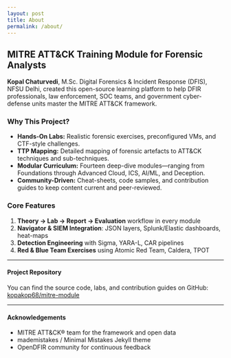 ```yaml
---
layout: post
title: About
permalink: /about/
---
```


## MITRE ATT&CK Training Module for Forensic Analysts

**Kopal Chaturvedi**, M.Sc. Digital Forensics & Incident Response (DFIS), NFSU Delhi, created this open-source learning platform to help DFIR professionals, law enforcement, SOC teams, and government cyber-defense units master the MITRE ATT&CK framework.

### Why This Project?

- **Hands-On Labs:** Realistic forensic exercises, preconfigured VMs, and CTF-style challenges.  
- **TTP Mapping:** Detailed mapping of forensic artefacts to ATT&CK techniques and sub-techniques.  
- **Modular Curriculum:** Fourteen deep-dive modules—ranging from Foundations through Advanced Cloud, ICS, AI/ML, and Deception.  
- **Community-Driven:** Cheat-sheets, code samples, and contribution guides to keep content current and peer-reviewed.

### Core Features

1. **Theory → Lab → Report → Evaluation** workflow in every module  
2. **Navigator & SIEM Integration**: JSON layers, Splunk/Elastic dashboards, heat-maps  
3. **Detection Engineering** with Sigma, YARA-L, CAR pipelines  
4. **Red & Blue Team Exercises** using Atomic Red Team, Caldera, TPOT  

---

#### Project Repository

You can find the source code, labs, and contribution guides on GitHub:  
[kopakop68/mitre-module](https://kopakop68.github.io/mitre-module/)

---

#### Acknowledgements

- MITRE ATT&CK® team for the framework and open data  
- mademistakes / Minimal Mistakes Jekyll theme  
- OpenDFIR community for continuous feedback